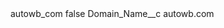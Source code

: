 <?xml version="1.0" encoding="UTF-8"?>
<CustomMetadata xmlns="http://soap.sforce.com/2006/04/metadata" xmlns:xsi="http://www.w3.org/2001/XMLSchema-instance" xmlns:xsd="http://www.w3.org/2001/XMLSchema">
    <label>autowb_com</label>
    <protected>false</protected>
    <values>
        <field>Domain_Name__c</field>
        <value xsi:type="xsd:string">autowb.com</value>
    </values>
</CustomMetadata>
